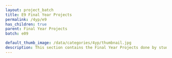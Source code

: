 ```yaml
---
layout: project_batch
title: E9 Final Year Projects
permalink: /4yp/e9
has_children: true
parent: Final Year Projects
batch: e09

default_thumb_image: /data/categories/4yp/thumbnail.jpg
description: This section contains the Final Year Projects done by students as a part of CO421 & CO 425 in their final year
---
```

